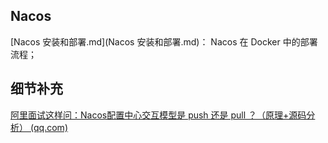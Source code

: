 ## Nacos

[Nacos 安装和部署.md](Nacos 安装和部署.md)： Nacos 在 Docker 中的部署流程；







## 细节补充

[阿里面试这样问：Nacos配置中心交互模型是 push 还是 pull ？（原理+源码分析） (qq.com)](https://mp.weixin.qq.com/s/94ftESkDoZI9gAGflLiGwg?poc_token=HJ7w6mWj_tonNCmULGf1jg8S19MemlP72dva1NRQ)